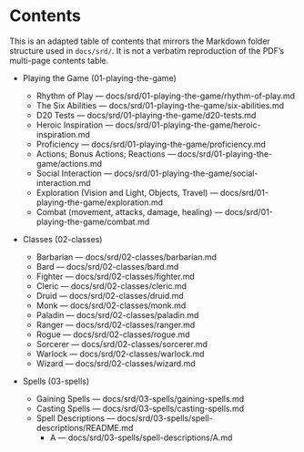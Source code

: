 <!-- Source: Adapted from docs/srd/SRD_CC_v5.2.1.pdf pp.2–3; reorganized to match this Markdown hierarchy. -->

# Contents

This is an adapted table of contents that mirrors the Markdown folder structure used in `docs/srd/`. It is not a verbatim reproduction of the PDF’s multi-page contents table.

- Playing the Game (01-playing-the-game)
  - Rhythm of Play — docs/srd/01-playing-the-game/rhythm-of-play.md
  - The Six Abilities — docs/srd/01-playing-the-game/six-abilities.md
  - D20 Tests — docs/srd/01-playing-the-game/d20-tests.md
  - Heroic Inspiration — docs/srd/01-playing-the-game/heroic-inspiration.md
  - Proficiency — docs/srd/01-playing-the-game/proficiency.md
  - Actions; Bonus Actions; Reactions — docs/srd/01-playing-the-game/actions.md
  - Social Interaction — docs/srd/01-playing-the-game/social-interaction.md
  - Exploration (Vision and Light, Objects, Travel) — docs/srd/01-playing-the-game/exploration.md
  - Combat (movement, attacks, damage, healing) — docs/srd/01-playing-the-game/combat.md

- Classes (02-classes)
  - Barbarian — docs/srd/02-classes/barbarian.md
  - Bard — docs/srd/02-classes/bard.md
  - Fighter — docs/srd/02-classes/fighter.md
  - Cleric — docs/srd/02-classes/cleric.md
  - Druid — docs/srd/02-classes/druid.md
  - Monk — docs/srd/02-classes/monk.md
  - Paladin — docs/srd/02-classes/paladin.md
  - Ranger — docs/srd/02-classes/ranger.md
  - Rogue — docs/srd/02-classes/rogue.md
  - Sorcerer — docs/srd/02-classes/sorcerer.md
  - Warlock — docs/srd/02-classes/warlock.md
  - Wizard — docs/srd/02-classes/wizard.md

- Spells (03-spells)
  - Gaining Spells — docs/srd/03-spells/gaining-spells.md
  - Casting Spells — docs/srd/03-spells/casting-spells.md
  - Spell Descriptions — docs/srd/03-spells/spell-descriptions/README.md
    - A — docs/srd/03-spells/spell-descriptions/A.md
